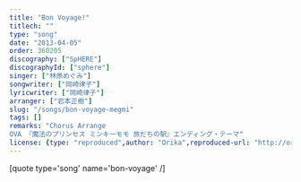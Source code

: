 ```yaml
---
title: "Bon Voyage!"
titlech: ""
type: "song"
date: "2013-04-05"
order: 360205
discography: ["SpHERE"]
discographyId: ["sphere"]
singer: ["林原めぐみ"]
songwriter: ["岡崎律子"]
lyricwriter: ["岡崎律子"]
arranger: ["岩本正樹"]
slug: "/songs/bon-voyage-megmi"
tags: []
remarks: "Chorus Arrange
OVA 『魔法のプリンセス ミンキーモモ 旅だちの駅』エンディング・テーマ"
license: {type: "reproduced",author: "Orika",reproduced-url: "http://orikamushi.myweb.hinet.net",reproduced-website: "織歌蟲"}
---
```


[quote type='song' name='bon-voyage' /\]

